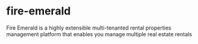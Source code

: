 # fire-emerald
Fire Emerald is a highly extensible multi-tenanted rental properties management platform that enables you manage multiple real estate rentals
